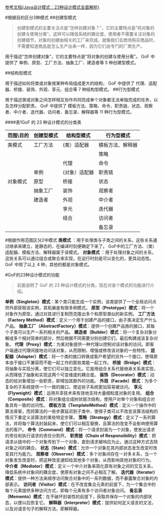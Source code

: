[参考文档(Java设计模式：23种设计模式全面解析)](http://c.biancheng.net/design_pattern/)


 #根据目的区分3种模式
 ##创建型模式
 > 创建型模式的主要关注点是“怎样创建对象？”，它的主要特点是“将对象的创建与使用分离”。这样可以降低系统的耦合度，使用者不需要关注对象的创建细节，对象的创建由相关的工厂来完成。就像我们去商场购买商品时，不需要知道商品是怎么生产出来一样，因为它们由专门的厂商生产。

 用于描述“怎样创建对象”，它的主要特点是“将对象的创建与使用分离”。
 GoF 中提供了 单例、原型、工厂方法、抽象工厂、建造者等 5 种创建型模式。
 
 ##结构型模式
 
 用于描述如何将类或对象按某种布局组成更大的结构，
 GoF 中提供了 代理、适配器、桥接、装饰、外观、享元、组合等 7 种结构型模式。
 ##行为型模式
 
 用于描述类或对象之间怎样相互协作共同完成单个对象都无法单独完成的任务，以及怎样分配职责。
 GoF 中提供了 模板方法、策略、命令、职责链、状态、观察者、中介者、迭代器、访问者、备忘录、解释器等 11 种行为型模式。
 
 ####表1GoF 的 23 种设计模式的分类表
 
 范围\目的 |	创建型模式 | 结构型模式 | 行为型模式
 -------- | -------- | -------- | --------
 |类模式 | 工厂方法 | (类）适配器 | 模板方法、解释器
 |       |        |            | 策略
 |       |        | 代理        | 命令
 |       | 单例   | (对象）适配器| 职责链
 |对象模式| 原型   | 桥接        | 状态
 |       | 抽象工厂| 装饰        | 观察者
 |       | 建造者  | 外观        | 中介者
 |       |        | 享元        | 迭代器
 |       |        | 组合        | 访问者
 |       |        |            | 备忘录
 
 
 #根据作用范围区分2中模式
 **类模式** ：用于处理类与子类之间的关系，这些关系通过继承来建立，是静态的，在编译时刻便确定下来了。
 GoF中的工厂方法、（类）适配器、模板方法、解释器属于该模式。
 **对象模式** ：用于处理对象之间的关系，这些关系可以通过组合或聚合来实现，在运行时刻是可以变化的，更具动态性。
 GoF 中除了以上 4 种，其他的都是对象模式。
 
 #GoF的23种设计模式的功能
 > 前面说明了 GoF 的 23 种设计模式的分类，现在对各个模式的功能进行介绍。

 **单例（Singleton）模式**：某个类只能生成一个实例，该类提供了一个全局访问点供外部获取该实例，其拓展是有限多例模式。
 **原型（Prototype）模式**：将一个对象作为原型，通过对其进行复制而克隆出多个和原型类似的新实例。
 **工厂方法（Factory Method）模式**：定义一个用于创建产品的接口，由子类决定生产什么产品。
 **抽象工厂（AbstractFactory）模式**：提供一个创建产品族的接口，其每个子类可以生产一系列相关的产品。
 **建造者（Builder）模式**：将一个复杂对象分解成多个相对简单的部分，然后根据不同需要分别创建它们，最后构建成该复杂对象。
 **代理（Proxy）模式**：为某对象提供一种代理以控制对该对象的访问。即客户端通过代理间接地访问该对象，从而限制、增强或修改该对象的一些特性。
 **适配器（Adapter）模式**：将一个类的接口转换成客户希望的另外一个接口，使得原本由于接口不兼容而不能一起工作的那些类能一起工作。
 **桥接（Bridge）模式**：将抽象与实现分离，使它们可以独立变化。它是用组合关系代替继承关系来实现，从而降低了抽象和实现这两个可变维度的耦合度。
 **装饰（Decorator）模式**：动态的给对象增加一些职责，即增加其额外的功能。
 **外观（Facade）模式**：为多个复杂的子系统提供一个一致的接口，使这些子系统更加容易被访问。
 **享元（Flyweight）模式**：运用共享技术来有效地支持大量细粒度对象的复用。
 **组合（Composite）模式**：将对象组合成树状层次结构，使用户对单个对象和组合对象具有一致的访问性。
 **模板方法（TemplateMethod）模式**：定义一个操作中的算法骨架，而将算法的一些步骤延迟到子类中，使得子类可以不改变该算法结构的情况下重定义该算法的某些特定步骤。
 **策略（Strategy）模式**：定义了一系列算法，并将每个算法封装起来，使它们可以相互替换，且算法的改变不会影响使用算法的客户。
 **命令（Command）模式**：将一个请求封装为一个对象，使发出请求的责任和执行请求的责任分割开。
 **职责链（Chain of Responsibility）模式**：把请求从链中的一个对象传到下一个对象，直到请求被响应为止。通过这种方式去除对象之间的耦合。
 **状态（State）模式**：允许一个对象在其内部状态发生改变时改变其行为能力。
 **观察者（Observer）模式**：多个对象间存在一对多关系，当一个对象发生改变时，把这种改变通知给其他多个对象，从而影响其他对象的行为。
 **中介者（Mediator）模式**：定义一个中介对象来简化原有对象之间的交互关系，降低系统中对象间的耦合度，使原有对象之间不必相互了解。
 **迭代器（Iterator）模式**：提供一种方法来顺序访问聚合对象中的一系列数据，而不暴露聚合对象的内部表示。
 **访问者（Visitor）模式**：在不改变集合元素的前提下，为一个集合中的每个元素提供多种访问方式，即每个元素有多个访问者对象访问。
 **备忘录（Memento）模式**：在不破坏封装性的前提下，获取并保存一个对象的内部状态，以便以后恢复它。
 **解释器（Interpreter）模式**：提供如何定义语言的文法，以及对语言句子的解释方法，即解释器。

